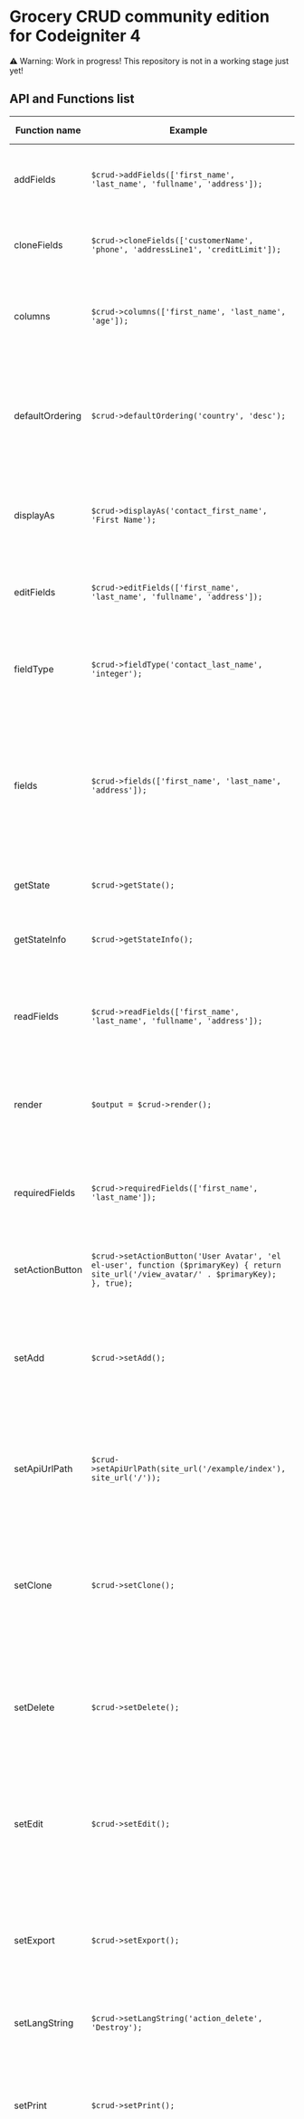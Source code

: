 Grocery CRUD community edition for Codeigniter 4
=============
⚠️ Warning: Work in progress! This repository is not in a working stage just yet!

## API and Functions list

| Function name  | Example | Small description |
| ------------- | ------------- | ------------- |
| addFields  | ```$crud->addFields(['first_name', 'last_name', 'fullname', 'address']);``` |The fields that will be visible to the end user for add/insert form.  |
| cloneFields  | ```$crud->cloneFields(['customerName', 'phone', 'addressLine1', 'creditLimit']);``` |The fields that will be visible to the end user for clone form.  |
| columns  | ```$crud->columns(['first_name', 'last_name', 'age']);``` |Specifying the fields that the end user will see as the datagrid columns.  |
| defaultOrdering  | ```$crud->defaultOrdering('country', 'desc');``` |The default ordering that the datagrid will have before the user will press any button to order by column.  |
| displayAs  | ```$crud->displayAs('contact_first_name', 'First Name');``` |Displaying the field name with a more readable label to the end-user.  |
| editFields  | ```$crud->editFields(['first_name', 'last_name', 'fullname', 'address']);``` | The fields that will be visible to the end user for edit/update form.  |
| fieldType  | ```$crud->fieldType('contact_last_name', 'integer');``` | Changing the default field type from the database to fit to our needs.  |
| fields  | ```$crud->fields(['first_name', 'last_name', 'address']);``` | This function is really just a facade function to call all the 4 functions at once: addFields, editFields, readFields and cloneFields.  |
| getState  | ```$crud->getState();``` | Simply get the current state name as a string.  |
| getStateInfo  | ```$crud->getStateInfo();``` | Get all the information about the current state.  |
| readFields  | ```$crud->readFields(['first_name', 'last_name', 'fullname', 'address']);``` | The fields that will be visible when the end-user navigates to the view form.  |
| render  | ```$output = $crud->render();``` | This is the most basic function. In other words this means “make it work”.  |
| requiredFields  | ```$crud->requiredFields(['first_name', 'last_name']);``` | The most common validation. Checks is the field provided by the user is empty.  |
| setActionButton  | ```$crud->setActionButton('User Avatar', 'el el-user', function ($primaryKey) { return site_url('/view_avatar/' . $primaryKey); }, true);``` | Adding extra action buttons to the rows of the datagrid.  |
| setAdd  | ```$crud->setAdd();``` | Setting the insert functionality. This function is rare to use as the default is already enabled.  |
| setApiUrlPath  | ```$crud->setApiUrlPath(site_url('/example/index'), site_url('/'));``` | Change the default API URL path and instead use the provided URL. Useful when we use Routes. |
| setClone  | ```$crud->setClone();``` | Enabling the clone functionality for the datagrid. Clone is basically copying all the data to an insert form. |
| setDelete  | ```$crud->setDelete();``` | Setting the delete functionality. This function is rare to use as the default is already enabled.. |
| setEdit  | ```$crud->setEdit();``` | Setting the update functionality. This function is rare to use as the default is already enabled. |
| setExport  | ```$crud->setExport();``` | Setting the export functionality. This function is rare to use as the default is already enabled. |
| setLangString  | ```$crud->setLangString('action_delete', 'Destroy');``` | Change any handle of the translation. |
| setPrint  | ```$crud->setPrint();``` | Setting the print functionality. This function is rare to use as the default is already enabled. |
| setRead  | ```$crud->setRead();``` | In order to enable the “View” button at your grid you will need to use the function setRead. The view of the form (read only) is false by default. |
| setRelation  | ```$crud->setRelation('officeCode', 'offices', 'city');``` | This is the function that is used to connect two tables with a 1 to n (1:n) relation.  |
| setTable  | ```$crud->setTable('customers');``` | This is the database table that the developer will use to create the CRUD.  |

## Migration from Grocery CRUD v1 to v2 (from Codeigniter 3 to Codeigniter 4)

Although Grocery CRUD Community v2 was built by having in mind to not change the main logic of Grocery CRUD please have 
in mind that that it is not a backwards compatible version. We've always been backwards compatible from Codeigniter version
1 to version 3 but as Codeigniter had changed the approach as well (and we think that they did the right move) 
Grocery CRUD community edition is following the same direction.

If you are migrating from version 1 to 2 you will need to consider the below migration notes.  

### Renaming of functions

* `add_fields` is now renamed to `addFields` and it only gets an array as an argument 
* `clone_fields` is now renamed to `cloneFields` and it only gets an array as an argument 
* `columns` now only gets an array as an argument

### Removed features/functions
* `set_field_upload` is now removed. The upload functionality was a feature that was causing security issues as it 
could work only to a public folder and the uploader was not up to date and it was causing confusion to the developers 
that just wanted to see it working and unfortunately they couldn't.

* "Read" and "Clone" feature is disabled by default. You can enable them by adding `$crud->setRead();` or `$crud->setClone();` on your CRUD.

For more information, visit http://www.grocerycrud.com